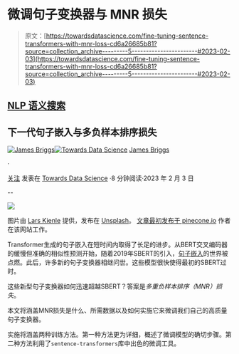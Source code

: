 # 微调句子变换器与 MNR 损失

> 原文：[https://towardsdatascience.com/fine-tuning-sentence-transformers-with-mnr-loss-cd6a26685b81?source=collection_archive---------5-----------------------#2023-02-03](https://towardsdatascience.com/fine-tuning-sentence-transformers-with-mnr-loss-cd6a26685b81?source=collection_archive---------5-----------------------#2023-02-03)

## [NLP 语义搜索](https://jamescalam.medium.com/list/nlp-for-semantic-search-d3a4b96a52fe)

## 下一代句子嵌入与多负样本排序损失

[](https://jamescalam.medium.com/?source=post_page-----cd6a26685b81--------------------------------)[![James Briggs](../Images/cb34b7011748e4d8607b7ff4a8510a93.png)](https://jamescalam.medium.com/?source=post_page-----cd6a26685b81--------------------------------)[](https://towardsdatascience.com/?source=post_page-----cd6a26685b81--------------------------------)[![Towards Data Science](../Images/a6ff2676ffcc0c7aad8aaf1d79379785.png)](https://towardsdatascience.com/?source=post_page-----cd6a26685b81--------------------------------) [James Briggs](https://jamescalam.medium.com/?source=post_page-----cd6a26685b81--------------------------------)

·

[关注](https://medium.com/m/signin?actionUrl=https%3A%2F%2Fmedium.com%2F_%2Fsubscribe%2Fuser%2Fb9d77a4ca1d1&operation=register&redirect=https%3A%2F%2Ftowardsdatascience.com%2Ffine-tuning-sentence-transformers-with-mnr-loss-cd6a26685b81&user=James+Briggs&userId=b9d77a4ca1d1&source=post_page-b9d77a4ca1d1----cd6a26685b81---------------------post_header-----------) 发表在 [Towards Data Science](https://towardsdatascience.com/?source=post_page-----cd6a26685b81--------------------------------) ·8 分钟阅读·2023 年 2 月 3 日[](https://medium.com/m/signin?actionUrl=https%3A%2F%2Fmedium.com%2F_%2Fvote%2Ftowards-data-science%2Fcd6a26685b81&operation=register&redirect=https%3A%2F%2Ftowardsdatascience.com%2Ffine-tuning-sentence-transformers-with-mnr-loss-cd6a26685b81&user=James+Briggs&userId=b9d77a4ca1d1&source=-----cd6a26685b81---------------------clap_footer-----------)

--

[](https://medium.com/m/signin?actionUrl=https%3A%2F%2Fmedium.com%2F_%2Fbookmark%2Fp%2Fcd6a26685b81&operation=register&redirect=https%3A%2F%2Ftowardsdatascience.com%2Ffine-tuning-sentence-transformers-with-mnr-loss-cd6a26685b81&source=-----cd6a26685b81---------------------bookmark_footer-----------)![](../Images/1281f41ecb283e0989e5a4230b2c20f6.png)

图片由 [Lars Kienle](https://unsplash.com/@larskienle?utm_source=medium&utm_medium=referral) 提供，发布在 [Unsplash](https://unsplash.com/?utm_source=medium&utm_medium=referral)。 [文章最初发布于 pinecone.io](https://www.pinecone.io/learn/fine-tune-sentence-transformers-mnr/) 作者在该网站工作。

Transformer生成的句子嵌入在短时间内取得了长足的进步。从BERT交叉编码器的缓慢但准确的相似性预测开始，随着2019年SBERT的引入，[句子嵌入](https://apps-showcase--optimistic-curran-b817a8.netlify.app/learn/sentence-embeddings/)的世界被点燃。此后，许多新的句子变换器相继问世。这些模型很快使得最初的SBERT过时。

这些新型句子变换器如何迅速超越SBERT？答案是*多重负样本排序（MNR）损失*。

本文将涵盖MNR损失是什么、所需数据以及如何实施它来微调我们自己的高质量句子变换器。

实施将涵盖两种训练方法。第一种方法更为详细，概述了微调模型的确切步骤。第二种方法利用了`sentence-transformers`库中出色的微调工具。

